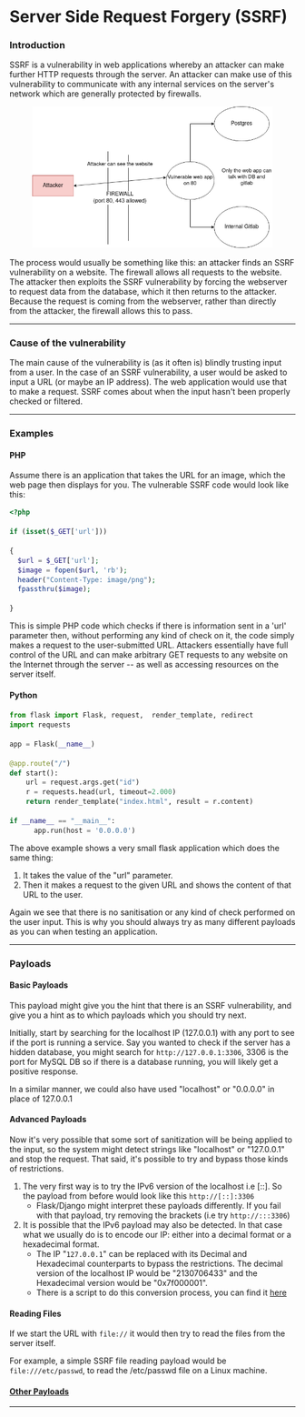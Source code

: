# Server Side Request Forgery (SSRF)

### **Introduction**

SSRF is a vulnerability in web applications whereby an attacker can make further HTTP requests through the server. An attacker can make use of this vulnerability to communicate with any internal services on the server's network which are generally protected by firewalls.

<figure><img src="../../../../../../.gitbook/assets/image (16).png" alt=""><figcaption></figcaption></figure>

The process would usually be something like this: an attacker finds an SSRF vulnerability on a website. The firewall allows all requests to the website. The attacker then exploits the SSRF vulnerability by forcing the webserver to request data from the database, which it then returns to the attacker. Because the request is coming from the webserver, rather than directly from the attacker, the firewall allows this to pass.

***

### **Cause of the vulnerability**

The main cause of the vulnerability is (as it often is) blindly trusting input from a user. In the case of an SSRF vulnerability, a user would be asked to input a URL (or maybe an IP address). The web application would use that to make a request. SSRF comes about when the input hasn't been properly checked or filtered.

***

### **Examples**

#### PHP

Assume there is an application that takes the URL for an image, which the web page then displays for you. The vulnerable SSRF code would look like this:

```php
<?php

if (isset($_GET['url']))

{
  $url = $_GET['url'];
  $image = fopen($url, 'rb');
  header("Content-Type: image/png");
  fpassthru($image);

}
```

This is simple PHP code which checks if there is information sent in a 'url' parameter then, without performing any kind of check on it, the code simply makes a request to the user-submitted URL. Attackers essentially have full control of the URL and can make arbitrary GET requests to any website on the Internet through the server -- as well as accessing resources on the server itself.

#### Python

```python
from flask import Flask, request,  render_template, redirect
import requests

app = Flask(__name__)

@app.route("/")
def start():
    url = request.args.get("id")
    r = requests.head(url, timeout=2.000)
    return render_template("index.html", result = r.content)

if __name__ == "__main__":
      app.run(host = '0.0.0.0')
```

The above example shows a very small flask application which does the same thing:

1. It takes the value of the "url" parameter.
2. Then it makes a request to the given URL and shows the content of that URL to the user.

Again we see that there is no sanitisation or any kind of check performed on the user input. This is why you should always try as many different payloads as you can when testing an application.

***

### **Payloads**

#### Basic Payloads

This payload might give you the hint that there is an SSRF vulnerability, and give you a hint as to which payloads which you should try next.

Initially, start by searching for the localhost IP (127.0.0.1) with any port to see if the port is running a service. Say you wanted to check if the server has a hidden database, you might search for `http://127.0.0.1:3306`, 3306 is the port for MySQL DB so if there is a database running, you will likely get a positive response.

In a similar manner, we could also have used "localhost" or "0.0.0.0" in place of 127.0.0.1

#### Advanced Payloads

Now it's very possible that some sort of sanitization will be being applied to the input, so the system might detect strings like "localhost" or "127.0.0.1" and stop the request. That said, it's possible to try and bypass those kinds of restrictions.

1. The very first way is to try the IPv6 version of the localhost i.e \[::]. So the payload from before would look like this `http://[::]:3306`
   * Flask/Django might interpret these payloads differently. If you fail with that payload, try removing the brackets (i.e try `http://:::3306`)
2. It is possible that the IPv6 payload may also be detected. In that case what we usually do is to encode our IP: either into a decimal format or a hexadecimal format.
   * The IP "`127.0.0.1`" can be replaced with its Decimal and Hexadecimal counterparts to bypass the restrictions. The decimal version of the localhost IP would be "2130706433" and the Hexadecimal version would be "0x7f000001".
   * There is a script to do this conversion process, you can find it [here](https://gist.github.com/mzfr/fd9959bea8e7965d851871d09374bb72)

#### Reading Files

If we start the URL with `file://` it would then try to read the files from the server itself.

For example, a simple SSRF file reading payload would be `file:///etc/passwd`, to read the /etc/passwd file on a Linux machine.

#### [Other Payloads](https://github.com/swisskyrepo/PayloadsAllTheThings/tree/master/Server%20Side%20Request%20Forgery#file)

***
